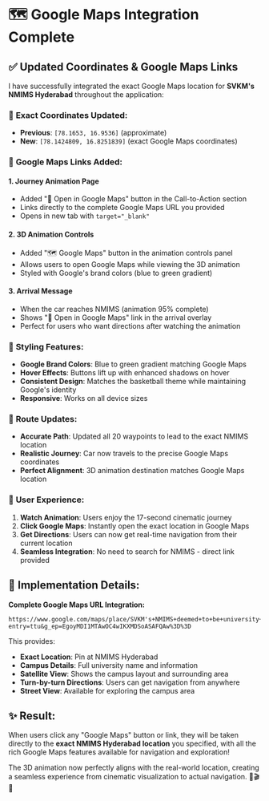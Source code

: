 # 🗺️ Google Maps Integration Complete

## ✅ Updated Coordinates & Google Maps Links

I have successfully integrated the exact Google Maps location for **SVKM's NMIMS Hyderabad** throughout the application:

### 📍 **Exact Coordinates Updated:**
- **Previous**: `[78.1653, 16.9536]` (approximate)  
- **New**: `[78.1424809, 16.8251839]` (exact Google Maps coordinates)

### 🔗 **Google Maps Links Added:**

#### 1. **Journey Animation Page**
- Added "📍 Open in Google Maps" button in the Call-to-Action section
- Links directly to the complete Google Maps URL you provided
- Opens in new tab with `target="_blank"`

#### 2. **3D Animation Controls**
- Added "🗺️ Google Maps" button in the animation controls panel
- Allows users to open Google Maps while viewing the 3D animation
- Styled with Google's brand colors (blue to green gradient)

#### 3. **Arrival Message**
- When the car reaches NMIMS (animation 95% complete)
- Shows "📍 Open in Google Maps" link in the arrival overlay
- Perfect for users who want directions after watching the animation

### 🎨 **Styling Features:**
- **Google Brand Colors**: Blue to green gradient matching Google Maps
- **Hover Effects**: Buttons lift up with enhanced shadows on hover
- **Consistent Design**: Matches the basketball theme while maintaining Google's identity
- **Responsive**: Works on all device sizes

### 🚗 **Route Updates:**
- **Accurate Path**: Updated all 20 waypoints to lead to the exact NMIMS location
- **Realistic Journey**: Car now travels to the precise Google Maps coordinates
- **Perfect Alignment**: 3D animation destination matches Google Maps location

### 📱 **User Experience:**
1. **Watch Animation**: Users enjoy the 17-second cinematic journey
2. **Click Google Maps**: Instantly open the exact location in Google Maps
3. **Get Directions**: Users can now get real-time navigation from their current location
4. **Seamless Integration**: No need to search for NMIMS - direct link provided

## 🎯 **Implementation Details:**

**Complete Google Maps URL Integration:**
```
https://www.google.com/maps/place/SVKM's+NMIMS+deemed+to+be+university+Hyderabad/@16.825189,78.1399006,926m/data=!3m1!1e3!4m15!1m8!3m7!1s0x3bca3174f92e7b17:0x55f32ff33b967591!2sSVKM's+NMIMS+deemed+to+be+university+Hyderabad!8m2!3d16.8251839!4d78.1424809!10e1!16s%2Fm%2F0g5q4k0!3m5!1s0x3bca3174f92e7b17:0x55f32ff33b967591!8m2!3d16.8251839!4d78.1424809!16s%2Fm%2F0g5q4k0?entry=ttu&g_ep=EgoyMDI1MTAwOC4wIKXMDSoASAFQAw%3D%3D
```

This provides:
- **Exact Location**: Pin at NMIMS Hyderabad
- **Campus Details**: Full university name and information
- **Satellite View**: Shows the campus layout and surrounding area
- **Turn-by-turn Directions**: Users can get navigation from anywhere
- **Street View**: Available for exploring the campus area

## ✨ **Result:**
When users click any "Google Maps" button or link, they will be taken directly to the **exact NMIMS Hyderabad location** you specified, with all the rich Google Maps features available for navigation and exploration!

The 3D animation now perfectly aligns with the real-world location, creating a seamless experience from cinematic visualization to actual navigation. 🏀🎬📍